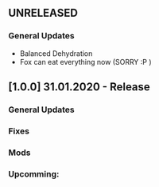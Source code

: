 ## UNRELEASED
### General Updates
+ Balanced Dehydration
+ Fox can eat everything now (SORRY :P )


## [1.0.0] 31.01.2020 - Release
### General Updates


### Fixes


### Mods


### Upcomming:
